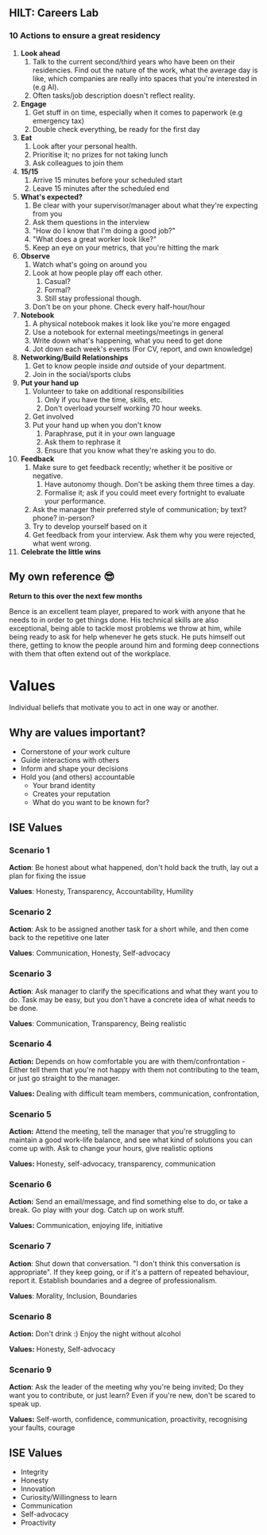 ## HILT: Careers Lab

### 10 Actions to ensure a great residency
1) **Look ahead**
	1) Talk to the current second/third years who have been on their residencies. Find out the nature of the work, what the average day is like, which companies are really into spaces that you're interested in (e.g AI).
	2) Often tasks/job description doesn't reflect reality.
2) **Engage**
	1) Get stuff in on time, especially when it comes to paperwork (e.g emergency tax)
	2) Double check everything, be ready for the first day
3) **Eat**
	1) Look after your personal health.
	2) Prioritise it; no prizes for not taking lunch
	3) Ask colleagues to join them
4) **15/15**
	1) Arrive 15 minutes before your scheduled start
	2) Leave 15 minutes after the scheduled end
5) **What's expected?**
	1) Be clear with your supervisor/manager about what they're expecting from you
	2) Ask them questions in the interview
	3) "How do I know that I'm doing a good job?"
	4) "What does a great worker look like?"
	5) Keep an eye on your metrics, that you're hitting the mark
6) **Observe**
	1) Watch what's going on around you
	2) Look at how people play off each other.
		1) Casual?
		2) Formal?
		3) Still stay professional though.
	3) Don't be on your phone. Check every half-hour/hour
7) **Notebook**
	1) A physical notebook makes it look like you're more engaged
	2) Use a notebook for external meetings/meetings in general
	3) Write down what's happening, what you need to get done
	4) Jot down each week's events (For CV, report, and own knowledge)
8) **Networking/Build Relationships**
	1) Get to know people inside *and* outside of your department.
	2) Join in the social/sports clubs
9) **Put your hand up**
	1) Volunteer to take on additional responsibilities
		1) Only if you have the time, skills, etc.
		2) Don't overload yourself working 70 hour weeks.
	2) Get involved
	3) Put your hand up when you don't know
		1) Paraphrase, put it in your own language
		2) Ask them to rephrase it
		3) Ensure that you know what they're asking you to do.
10) **Feedback**
	1) Make sure to get feedback recently; whether it be positive or negative.
		1) Have autonomy though. Don't be asking them three times a day.
		2) Formalise it; ask if you could meet every fortnight to evaluate your performance.
	2) Ask the manager their preferred style of communication; by text? phone? in-person?
	3) Try to develop yourself based on it
	4) Get feedback from your interview. Ask them why you were rejected, what went wrong.
11) **Celebrate the little wins**

## My own reference 😎
**Return to this over the next few months**

Bence is an excellent team player, prepared to work with anyone that he needs to in order to get things done. His technical skills are also exceptional, being able to tackle most problems we throw at him, while being ready to ask for help whenever he gets stuck. He puts himself out there, getting to know the people around him and forming deep connections with them that often extend out of the workplace.

# Values
Individual beliefs that motivate you to act in one way or another.
## Why are values important?
- Cornerstone of *your* work culture
- Guide interactions with others
- Inform and shape your decisions
- Hold you (and others) accountable
	- Your brand identity
	- Creates your reputation
	- What do you want to be known for?

## ISE Values

### Scenario 1

**Action**: Be honest about what happened, don't hold back the truth, lay out a plan for fixing the issue

**Values**: Honesty, Transparency, Accountability, Humility

### Scenario 2

**Action**: Ask to be assigned another task for a short while, and then come back to the repetitive one later

**Values**: Communication, Honesty, Self-advocacy

### Scenario 3

**Action**: Ask manager to clarify the specifications and what they want you to do. Task may be easy, but you don't have a concrete idea of what needs to be done.

**Values**: Communication, Transparency, Being realistic

### Scenario 4

**Action:** Depends on how comfortable you are with them/confrontation - Either tell them that you're not happy with them not contributing to the team, or just go straight to the manager.

**Values:** Dealing with difficult team members, communication, confrontation, 

### Scenario 5

**Action:** Attend the meeting, tell the manager that you're struggling to maintain a good work-life balance, and see what kind of solutions you can come up with. Ask to change your hours, give realistic options

**Values:** Honesty, self-advocacy, transparency, communication

### Scenario 6

**Action:** Send an email/message, and find something else to do, or take a break. Go play with your dog. Catch up on work stuff.

**Values:** Communication, enjoying life, initiative

### Scenario 7

**Action**: Shut down that conversation. "I don't think this conversation is appropriate". If they keep going, or if it's a pattern of repeated behaviour, report it. Establish boundaries and a degree of professionalism. 

**Values**: Morality, Inclusion, Boundaries

### Scenario 8

**Action:** Don't drink :) Enjoy the night without alcohol

**Values:** Honesty, Self-advocacy

### Scenario 9

**Action**: Ask the leader of the meeting why you're being invited; Do they want you to contribute, or just learn? Even if you're new, don't be scared to speak up.

**Values:** Self-worth, confidence, communication, proactivity, recognising your faults, courage

## ISE Values
- Integrity
- Honesty
- Innovation
- Curiosity/Willingness to learn
- Communication
- Self-advocacy
- Proactivity